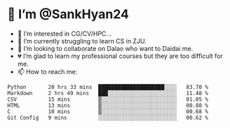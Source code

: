 # 👋 I’m @SankHyan24

- 👀 I’m interested in CG/CV/HPC...
- 🌱 I’m currently struggling to learn CS in ZJU.
- 💞️ I’m looking to collaborate on Dalao who want to Daidai me.
- 💔 I’m glad to learn my professional courses but they are too difficult for me.
- 📫 How to reach me:


<!---
SankHyan24/SankHyan24 is a ✨ special ✨ repository because its `README.md` (this file) appears on your GitHub profile.
You can click the Preview link to take a look at your changes.
--->
<!--START_SECTION:waka-->

```text
Python       20 hrs 33 mins  █████████████████████░░░░   83.70 %
Markdown     2 hrs 49 mins   ███░░░░░░░░░░░░░░░░░░░░░░   11.48 %
CSV          15 mins         ▒░░░░░░░░░░░░░░░░░░░░░░░░   01.05 %
HTML         13 mins         ▒░░░░░░░░░░░░░░░░░░░░░░░░   00.88 %
C            10 mins         ▒░░░░░░░░░░░░░░░░░░░░░░░░   00.68 %
Git Config   9 mins          ░░░░░░░░░░░░░░░░░░░░░░░░░   00.62 %
```

<!--END_SECTION:waka-->
